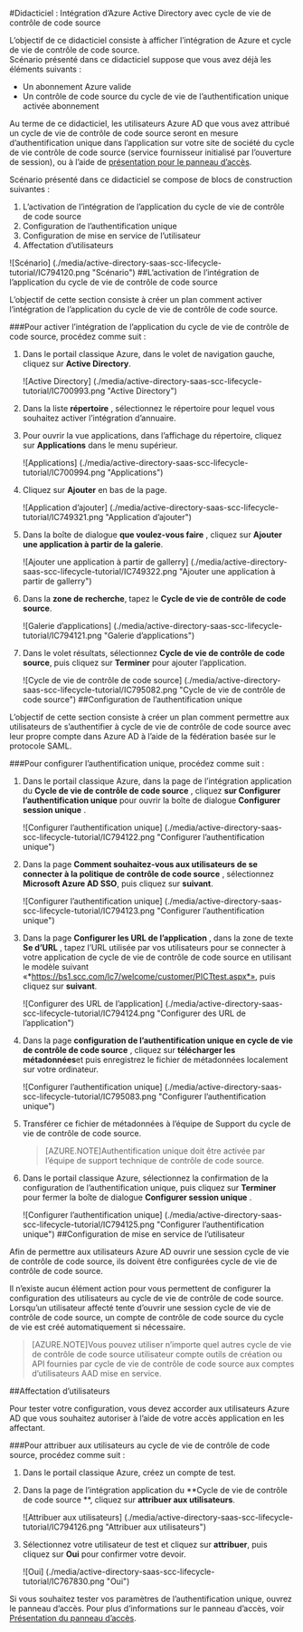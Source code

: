 <properties 
    pageTitle="Didacticiel : Intégration d’Azure Active Directory avec cycle de vie de contrôle de code source | Microsoft Azure" 
    description="Découvrez comment utiliser cycle de vie de contrôle de code source avec Azure Active Directory pour activer l’authentification unique, la mise en service automatisé et bien plus encore !" 
    services="active-directory" 
    authors="jeevansd"  
    documentationCenter="na" 
    manager="femila"/>
<tags 
    ms.service="active-directory" 
    ms.devlang="na" 
    ms.topic="article" 
    ms.tgt_pltfrm="na" 
    ms.workload="identity" 
    ms.date="09/26/2016" 
    ms.author="jeedes" />

#<a name="tutorial-azure-active-directory-integration-with-scc-lifecycle"></a>Didacticiel : Intégration d’Azure Active Directory avec cycle de vie de contrôle de code source
  
L’objectif de ce didacticiel consiste à afficher l’intégration de Azure et cycle de vie de contrôle de code source.  
Scénario présenté dans ce didacticiel suppose que vous avez déjà les éléments suivants :

-   Un abonnement Azure valide
-   Un contrôle de code source du cycle de vie de l’authentification unique activée abonnement
  
Au terme de ce didacticiel, les utilisateurs Azure AD que vous avez attribué un cycle de vie de contrôle de code source seront en mesure d’authentification unique dans l’application sur votre site de société du cycle de vie contrôle de code source (service fournisseur initialisé par l’ouverture de session), ou à l’aide de [présentation pour le panneau d’accès](active-directory-saas-access-panel-introduction.md).
  
Scénario présenté dans ce didacticiel se compose de blocs de construction suivantes :

1.  L’activation de l’intégration de l’application du cycle de vie de contrôle de code source
2.  Configuration de l’authentification unique
3.  Configuration de mise en service de l’utilisateur
4.  Affectation d’utilisateurs

![Scénario] (./media/active-directory-saas-scc-lifecycle-tutorial/IC794120.png "Scénario")
##<a name="enabling-the-application-integration-for-scc-lifecycle"></a>L’activation de l’intégration de l’application du cycle de vie de contrôle de code source
  
L’objectif de cette section consiste à créer un plan comment activer l’intégration de l’application du cycle de vie de contrôle de code source.

###<a name="to-enable-the-application-integration-for-scc-lifecycle-perform-the-following-steps"></a>Pour activer l’intégration de l’application du cycle de vie de contrôle de code source, procédez comme suit :

1.  Dans le portail classique Azure, dans le volet de navigation gauche, cliquez sur **Active Directory**.

    ![Active Directory] (./media/active-directory-saas-scc-lifecycle-tutorial/IC700993.png "Active Directory")

2.  Dans la liste **répertoire** , sélectionnez le répertoire pour lequel vous souhaitez activer l’intégration d’annuaire.

3.  Pour ouvrir la vue applications, dans l’affichage du répertoire, cliquez sur **Applications** dans le menu supérieur.

    ![Applications] (./media/active-directory-saas-scc-lifecycle-tutorial/IC700994.png "Applications")

4.  Cliquez sur **Ajouter** en bas de la page.

    ![Application d’ajouter] (./media/active-directory-saas-scc-lifecycle-tutorial/IC749321.png "Application d’ajouter")

5.  Dans la boîte de dialogue **que voulez-vous faire** , cliquez sur **Ajouter une application à partir de la galerie**.

    ![Ajouter une application à partir de gallerry] (./media/active-directory-saas-scc-lifecycle-tutorial/IC749322.png "Ajouter une application à partir de gallerry")

6.  Dans la **zone de recherche**, tapez le **Cycle de vie de contrôle de code source**.

    ![Galerie d’applications] (./media/active-directory-saas-scc-lifecycle-tutorial/IC794121.png "Galerie d’applications")

7.  Dans le volet résultats, sélectionnez **Cycle de vie de contrôle de code source**, puis cliquez sur **Terminer** pour ajouter l’application.

    ![Cycle de vie de contrôle de code source] (./media/active-directory-saas-scc-lifecycle-tutorial/IC795082.png "Cycle de vie de contrôle de code source")
##<a name="configuring-single-sign-on"></a>Configuration de l’authentification unique
  
L’objectif de cette section consiste à créer un plan comment permettre aux utilisateurs de s’authentifier à cycle de vie de contrôle de code source avec leur propre compte dans Azure AD à l’aide de la fédération basée sur le protocole SAML.

###<a name="to-configure-single-sign-on-perform-the-following-steps"></a>Pour configurer l’authentification unique, procédez comme suit :

1.  Dans le portail classique Azure, dans la page de l’intégration application du **Cycle de vie de contrôle de code source** , cliquez **sur Configurer l’authentification unique** pour ouvrir la boîte de dialogue **Configurer session unique** .

    ![Configurer l’authentification unique] (./media/active-directory-saas-scc-lifecycle-tutorial/IC794122.png "Configurer l’authentification unique")

2.  Dans la page **Comment souhaitez-vous aux utilisateurs de se connecter à la politique de contrôle de code source** , sélectionnez **Microsoft Azure AD SSO**, puis cliquez sur **suivant**.

    ![Configurer l’authentification unique] (./media/active-directory-saas-scc-lifecycle-tutorial/IC794123.png "Configurer l’authentification unique")

3.  Dans la page **Configurer les URL de l’application** , dans la zone de texte **Se d’URL** , tapez l’URL utilisée par vos utilisateurs pour se connecter à votre application de cycle de vie de contrôle de code source en utilisant le modèle suivant «*https://bs1.scc.com/lc7/welcome/customer/PICTtest.aspx*», puis cliquez sur **suivant**.

    ![Configurer des URL de l’application] (./media/active-directory-saas-scc-lifecycle-tutorial/IC794124.png "Configurer des URL de l’application")

4.  Dans la page **configuration de l’authentification unique en cycle de vie de contrôle de code source** , cliquez sur **télécharger les métadonnées**et puis enregistrez le fichier de métadonnées localement sur votre ordinateur.

    ![Configurer l’authentification unique] (./media/active-directory-saas-scc-lifecycle-tutorial/IC795083.png "Configurer l’authentification unique")

5.  Transférer ce fichier de métadonnées à l’équipe de Support du cycle de vie de contrôle de code source.

    >[AZURE.NOTE]Authentification unique doit être activée par l’équipe de support technique de contrôle de code source.

6.  Dans le portail classique Azure, sélectionnez la confirmation de la configuration de l’authentification unique, puis cliquez sur **Terminer** pour fermer la boîte de dialogue **Configurer session unique** .

    ![Configurer l’authentification unique] (./media/active-directory-saas-scc-lifecycle-tutorial/IC794125.png "Configurer l’authentification unique")
##<a name="configuring-user-provisioning"></a>Configuration de mise en service de l’utilisateur
  
Afin de permettre aux utilisateurs Azure AD ouvrir une session cycle de vie de contrôle de code source, ils doivent être configurées cycle de vie de contrôle de code source.
  
Il n’existe aucun élément action pour vous permettent de configurer la configuration des utilisateurs au cycle de vie de contrôle de code source.  
Lorsqu’un utilisateur affecté tente d’ouvrir une session cycle de vie de contrôle de code source, un compte de contrôle de code source du cycle de vie est créé automatiquement si nécessaire.

>[AZURE.NOTE]Vous pouvez utiliser n’importe quel autres cycle de vie de contrôle de code source utilisateur compte outils de création ou API fournies par cycle de vie de contrôle de code source aux comptes d’utilisateurs AAD mise en service.

##<a name="assigning-users"></a>Affectation d’utilisateurs
  
Pour tester votre configuration, vous devez accorder aux utilisateurs Azure AD que vous souhaitez autoriser à l’aide de votre accès application en les affectant.

###<a name="to-assign-users-to-scc-lifecycle-perform-the-following-steps"></a>Pour attribuer aux utilisateurs au cycle de vie de contrôle de code source, procédez comme suit :

1.  Dans le portail classique Azure, créez un compte de test.

2.  Dans la page de l’intégration application du **Cycle de vie de contrôle de code source **, cliquez sur **attribuer aux utilisateurs**.

    ![Attribuer aux utilisateurs] (./media/active-directory-saas-scc-lifecycle-tutorial/IC794126.png "Attribuer aux utilisateurs")

3.  Sélectionnez votre utilisateur de test et cliquez sur **attribuer**, puis cliquez sur **Oui** pour confirmer votre devoir.

    ![Oui] (./media/active-directory-saas-scc-lifecycle-tutorial/IC767830.png "Oui")
  
Si vous souhaitez tester vos paramètres de l’authentification unique, ouvrez le panneau d’accès. Pour plus d’informations sur le panneau d’accès, voir [Présentation du panneau d’accès](active-directory-saas-access-panel-introduction.md).